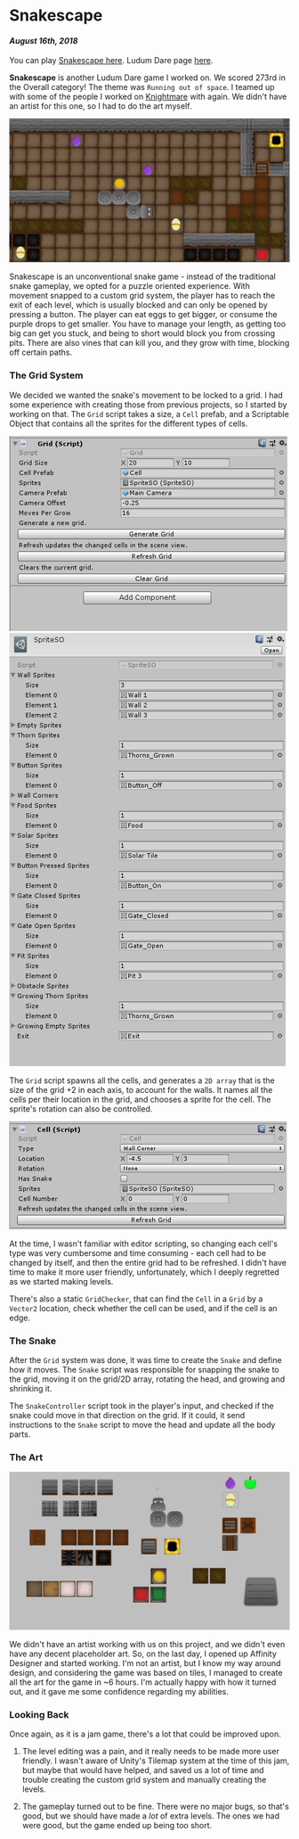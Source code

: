 [comment]: # (*.title*Snakescape*.title*)
[comment]: # (*.desc*My Ludum Dare 42 entry, Snakescape.*.desc*)
[comment]: # (*.tags*unity, C#, game, ludum dare, ldj, ld42, ldj42, jam, affinity designer, graphics, art, 2018, finished, featured*.tags*)
[comment]: # (*.date*16-8-2018*.date*)

# Snakescape

#### *August 16th, 2018*

You can play [Snakescape here](https://krasse.itch.io/snakescape). Ludum Dare page [here](https://ldjam.com/events/ludum-dare/42/hissterics).

**Snakescape** is another Ludum Dare game I worked on. We scored 273rd in the Overall category! The theme was `Running out of space`. I teamed up with some of the people I worked on [Knightmare](../4/knightmare.html) with again. We didn't have an artist for this one, so I had to do the art myself.

![Snakescape Cover Image](snakescape_assets/coverImg.png)

Snakescape is an unconventional snake game - instead of the traditional snake gameplay, we opted for a puzzle oriented experience. With movement snapped to a custom grid system, the player has to reach the exit of each level, which is usually blocked and can only be opened by pressing a button. The player can eat eggs to get bigger, or consume the purple drops to get smaller. You have to manage your length, as getting too big can get you stuck, and being to short would block you from crossing pits. There are also vines that can kill you, and they grow with time, blocking off certain paths.

### The Grid System

We decided we wanted the snake's movement to be locked to a grid. I had some experience with creating those from previous projects, so I started by working on that. The `Grid` script takes a size, a `Cell` prefab, and a Scriptable Object that contains all the sprites for the different types of cells.

![Grid inspector](snakescape_assets/gridInspector.png)
![Sprite SO](snakescape_assets/spritesSO.png)

The `Grid` script spawns all the cells, and generates a `2D array` that is the size of the grid +2 in each axis, to account for the walls. It names all the cells per their location in the grid, and chooses a sprite for the cell. The sprite's rotation can also be controlled.

![Cell inspector](snakescape_assets/cell.png)

At the time, I wasn't familiar with editor scripting, so changing each cell's type was very cumbersome and time consuming - each cell had to be changed by itself, and then the entire grid had to be refreshed. I didn't have time to make it more user friendly, unfortunately, which I deeply regretted as we started making levels.

There's also a static `GridChecker`, that can find the `Cell` in a `Grid` by a `Vector2` location, check whether the cell can be used, and if the cell is an edge.

### The Snake

After the `Grid` system was done, it was time to create the `Snake` and define how it moves. The `Snake` script was responsible for snapping the snake to the grid, moving it on the grid/2D array, rotating the head, and growing and shrinking it.

The `SnakeController` script took in the player's input, and checked if the snake could move in that direction on the grid. If it could, it send instructions to the `Snake` script to move the head and update all the body parts.

### The Art

![Snakescape Art](snakescape_assets/tiles.png)

We didn't have an artist working with us on this project, and we didn't even have any decent placeholder art. So, on the last day, I opened up Affinity Designer and started working. I'm not an artist, but I know my way around design, and considering the game was based on tiles, I managed to create all the art for the game in ~6 hours. I'm actually happy with how it turned out, and it gave me some confidence regarding my abilities.

### Looking Back

Once again, as it is a jam game, there's a lot that could be improved upon.

1. The level editing was a pain, and it really needs to be made more user friendly. I wasn't aware of Unity's Tilemap system at the time of this jam, but maybe that would have helped, and saved us a lot of time and trouble creating the custom grid system and manually creating the levels.

2. The gameplay turned out to be fine. There were no major bugs, so that's good, but we should have made a *lot* of extra levels. The ones we had were good, but the game ended up being too short.
